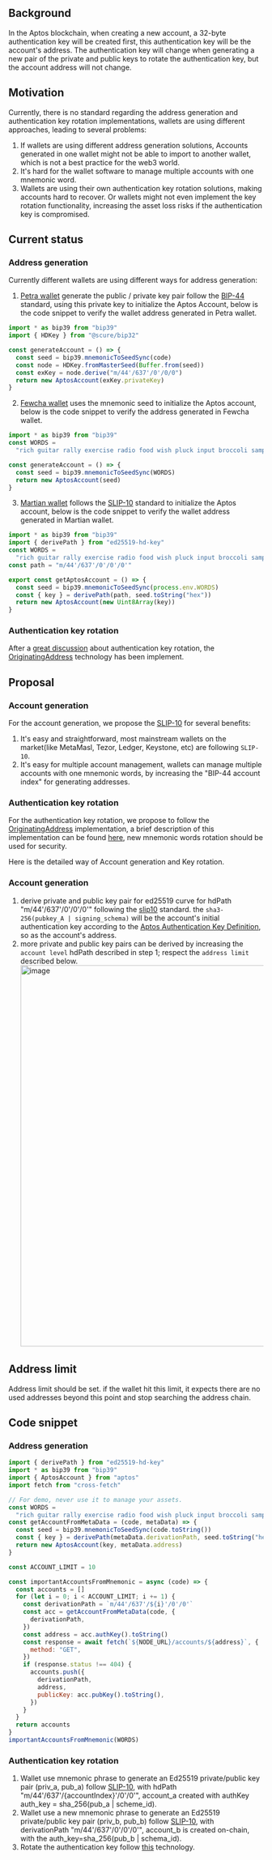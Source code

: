 ## Background

In the Aptos blockchain, when creating a new account, a 32-byte authentication key will be created first, this authentication key will be the account's address. The authentication key will change when generating a new pair of the private and public keys to rotate the authentication key, but the account address will not change.

## Motivation

Currently, there is no standard regarding the address generation and authentication key rotation implementations, wallets are using different approaches, leading to several problems:

1.  If wallets are using different address generation solutions, Accounts generated in one wallet might not be able to import to another wallet, which is not a best practice for the web3 world.
2.  It's hard for the wallet software to manage multiple accounts with one mnemonic word.
3.  Wallets are using their own authentication key rotation solutions, making accounts hard to recover. Or wallets might not even implement the key rotation functionality, increasing the asset loss risks if the authentication key is compromised.

## Current status

### Address generation

Currently different wallets are using different ways for address generation:

1. [Petra wallet](https://github.com/aptos-labs/aptos-core/releases?q=wallet&expanded=true) generate the public / private key pair follow the [BIP-44](https://github.com/bitcoin/bips/blob/master/bip-0044.mediawiki) standard, using this private key to initialize the Aptos Account, below is the code snippet to verify the wallet address generated in Petra wallet.

```javascript
import * as bip39 from "bip39"
import { HDKey } from "@scure/bip32"

const generateAccount = () => {
  const seed = bip39.mnemonicToSeedSync(code)
  const node = HDKey.fromMasterSeed(Buffer.from(seed))
  const exKey = node.derive("m/44'/637'/0'/0/0")
  return new AptosAccount(exKey.privateKey)
}
```

2. [Fewcha wallet](https://fewcha.app/) uses the mnemonic seed to initialize the Aptos account, below is the code snippet to verify the address generated in Fewcha wallet.

```javascript
import * as bip39 from "bip39"
const WORDS =
  "rich guitar rally exercise radio food wish pluck input broccoli sample wing"

const generateAccount = () => {
  const seed = bip39.mnemonicToSeedSync(WORDS)
  return new AptosAccount(seed)
}
```

3. [Martian wallet](https://martianwallet.xyz/) follows the [SLIP-10](https://github.com/satoshilabs/slips/blob/master/slip-0010.md) standard to initialize the Aptos account, below is the code snippet to verify the wallet address generated in Martian wallet.

```javascript
import * as bip39 from "bip39"
import { derivePath } from "ed25519-hd-key"
const WORDS =
  "rich guitar rally exercise radio food wish pluck input broccoli sample wing"
const path = "m/44'/637'/0'/0'/0'"

export const getAptosAccount = () => {
  const seed = bip39.mnemonicToSeedSync(process.env.WORDS)
  const { key } = derivePath(path, seed.toString("hex"))
  return new AptosAccount(new Uint8Array(key))
}
```

### Authentication key rotation

After a [great discussion](https://github.com/aptos-labs/aptos-core/issues/566) about authentication key rotation, the [OriginatingAddress](https://github.com/aptos-labs/aptos-core/pull/2972) technology has been implement.

## Proposal

### Account generation

For the account generation, we propose the [SLIP-10](https://github.com/satoshilabs/slips/blob/master/slip-0010.md) for several benefits:

1. It's easy and straightforward, most mainstream wallets on the market(like MetaMasl, Tezor, Ledger, Keystone, etc) are following `SLIP-10`.
2. It's easy for multiple account management, wallets can manage multiple accounts with one mnemonic words, by increasing the "BIP-44 account index" for generating addresses.

### Authentication key rotation

For the authentication key rotation, we propose to follow the [OriginatingAddress](https://github.com/aptos-labs/aptos-core/pull/2972) implementation, a brief description of this implementation can be found [here](https://github.com/aptos-labs/aptos-core/issues/566#issuecomment-1176642851), new mnemonic words rotation should be used for security.

Here is the detailed way of Account generation and Key rotation.

### Account generation

1. derive private and public key pair for ed25519 curve for hdPath "m/44'/637'/0'/0'/0'" following the [slip10](https://github.com/satoshilabs/slips/blob/master/slip-0010.md) standard. the `sha3-256(pubkey_A | signing_schema)` will be the account's initial authentication key according to the [Aptos Authentication Key Definition](https://aptos.dev/concepts/basics-accounts/#authentication-keys), so as the account's address.
2. more private and public key pairs can be derived by increasing the `account level` hdPath described in step 1; respect the `address limit` described below.
   <img width="753" alt="image" src="https://user-images.githubusercontent.com/9380107/188758887-e9fb9418-9748-4ced-8814-76a124640f3b.png">

## Address limit

Address limit should be set. if the wallet hit this limit, it expects there are no used addresses beyond this point and stop searching the address chain.

## Code snippet

### Address generation

```javascript
import { derivePath } from "ed25519-hd-key"
import * as bip39 from "bip39"
import { AptosAccount } from "aptos"
import fetch from "cross-fetch"

// For demo, never use it to manage your assets.
const WORDS =
  "rich guitar rally exercise radio food wish pluck input broccoli sample wing"
const getAccountFromMetaData = (code, metaData) => {
  const seed = bip39.mnemonicToSeedSync(code.toString())
  const { key } = derivePath(metaData.derivationPath, seed.toString("hex"))
  return new AptosAccount(key, metaData.address)
}

const ACCOUNT_LIMIT = 10

const importantAccountsFromMnemonic = async (code) => {
  const accounts = []
  for (let i = 0; i < ACCOUNT_LIMIT; i += 1) {
    const derivationPath = `m/44'/637'/${i}'/0'/0'`
    const acc = getAccountFromMetaData(code, {
      derivationPath,
    })
    const address = acc.authKey().toString()
    const response = await fetch(`${NODE_URL}/accounts/${address}`, {
      method: "GET",
    })
    if (response.status !== 404) {
      accounts.push({
        derivationPath,
        address,
        publicKey: acc.pubKey().toString(),
      })
    }
  }
  return accounts
}
importantAccountsFromMnemonic(WORDS)
```

### Authentication key rotation

1. Wallet use mnemonic phrase to generate an Ed25519 private/public key pair (priv_a, pub_a) follow [SLIP-10](https://github.com/satoshilabs/slips/blob/master/slip-0010.md), with hdPath "m/44'/637'/{accountIndex}'/0'/0'", account_a created with authKey auth_key = sha_256(pub_a | scheme_id).
2. Wallet use a new mnemonic phrase to generate an Ed25519 private/public key pair (priv_b, pub_b) follow [SLIP-10](https://github.com/satoshilabs/slips/blob/master/slip-0010.md), with derivationPath "m/44'/637'/0'/0'/0'", account_b is created on-chain, with the auth_key=sha_256(pub_b | schema_id).
3. Rotate the authentication key follow [this](https://github.com/aptos-labs/aptos-core/pull/2972) technology.
